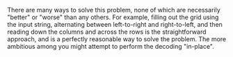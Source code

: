There are many ways to solve this problem, none of which are necessarily "better" or "worse" than any others. For example, 
filling out the grid using the input string, alternating between left-to-right and right-to-left, and then reading down the 
columns and across the rows is the straightforward approach, and is a perfectly reasonable way to solve the problem. 
The more ambitious among you might attempt to perform the decoding "in-place". 
